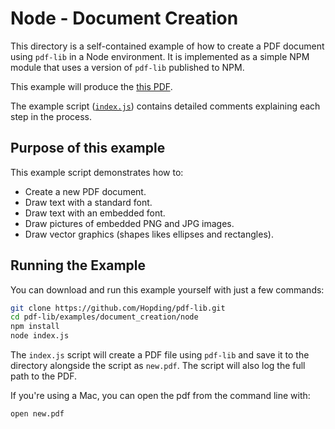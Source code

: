 # Node - Document Creation
This directory is a self-contained example of how to create a PDF document
using `pdf-lib` in a Node environment. It is implemented as a simple NPM module
that uses a version of `pdf-lib` published to NPM.

This example will produce the [this PDF](https://github.com/Hopding/pdf-lib/tree/master/examples/pdf_results/document_creation.pdf).

The example script ([`index.js`](https://github.com/Hopding/pdf-lib/tree/master/examples/document_creation/node/index.js)) contains detailed comments explaining each step in the process.

## Purpose of this example
This example script  demonstrates how to:
* Create a new PDF document.
* Draw text with a standard font.
* Draw text with an embedded font.
* Draw pictures of embedded PNG and JPG images.
* Draw vector graphics (shapes likes ellipses and rectangles).

## Running the Example
You can download and run this example yourself with just a few commands:
```bash
git clone https://github.com/Hopding/pdf-lib.git
cd pdf-lib/examples/document_creation/node
npm install
node index.js
```

The `index.js` script will create a PDF file using `pdf-lib` and save it to the
directory alongside the script as `new.pdf`. The script will also log the full
path to the PDF.

If you're using a Mac, you can open the pdf from the command line with:
```bash
open new.pdf
```

